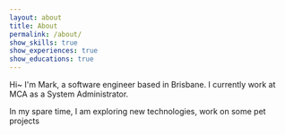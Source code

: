 ```yaml
---
layout: about
title: About
permalink: /about/
show_skills: true
show_experiences: true
show_educations: true
---
```


Hi~ I'm Mark, a software engineer based in Brisbane. I currently work at MCA as a System Administrator.

In my spare time, I am exploring new technologies, work on some pet projects
